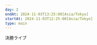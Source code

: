 ```yaml
---
day: 2
endAt: 2024-11-03T13:25:00[Asia/Tokyo]
startAt: 2024-11-03T12:25:00[Asia/Tokyo]
type: main
---
```


決勝ライブ
